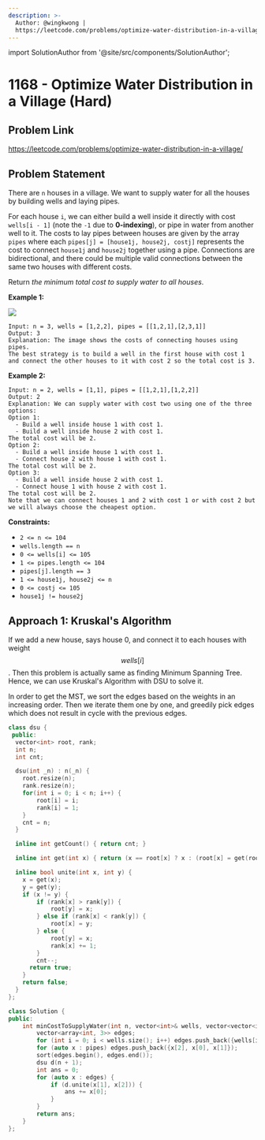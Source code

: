 ```yaml
---
description: >-
  Author: @wingkwong |
  https://leetcode.com/problems/optimize-water-distribution-in-a-village/
---
```


import SolutionAuthor from '@site/src/components/SolutionAuthor';

# 1168 - Optimize Water Distribution in a Village (Hard)

## Problem Link

https://leetcode.com/problems/optimize-water-distribution-in-a-village/

## Problem Statement

There are `n` houses in a village. We want to supply water for all the houses by building wells and laying pipes.

For each house `i`, we can either build a well inside it directly with cost `wells[i - 1]` (note the `-1` due to **0-indexing**), or pipe in water from another well to it. The costs to lay pipes between houses are given by the array `pipes` where each `pipes[j] = [house1j, house2j, costj]` represents the cost to connect `house1j` and `house2j` together using a pipe. Connections are bidirectional, and there could be multiple valid connections between the same two houses with different costs.

Return _the minimum total cost to supply water to all houses_.

**Example 1:**

![](https://assets.leetcode.com/uploads/2019/05/22/1359\_ex1.png)

```
Input: n = 3, wells = [1,2,2], pipes = [[1,2,1],[2,3,1]]
Output: 3
Explanation: The image shows the costs of connecting houses using pipes.
The best strategy is to build a well in the first house with cost 1 and connect the other houses to it with cost 2 so the total cost is 3.
```

**Example 2:**

```
Input: n = 2, wells = [1,1], pipes = [[1,2,1],[1,2,2]]
Output: 2
Explanation: We can supply water with cost two using one of the three options:
Option 1:
  - Build a well inside house 1 with cost 1.
  - Build a well inside house 2 with cost 1.
The total cost will be 2.
Option 2:
  - Build a well inside house 1 with cost 1.
  - Connect house 2 with house 1 with cost 1.
The total cost will be 2.
Option 3:
  - Build a well inside house 2 with cost 1.
  - Connect house 1 with house 2 with cost 1.
The total cost will be 2.
Note that we can connect houses 1 and 2 with cost 1 or with cost 2 but we will always choose the cheapest option. 
```

**Constraints:**

* `2 <= n <= 104`
* `wells.length == n`
* `0 <= wells[i] <= 105`
* `1 <= pipes.length <= 104`
* `pipes[j].length == 3`
* `1 <= house1j, house2j <= n`
* `0 <= costj <= 105`
* `house1j != house2j`

## Approach 1: **Kruskal's Algorithm**

If we add a new house, says house 0, and connect it to each houses with weight $$wells[i]$$. Then this problem is actually same as finding Minimum Spanning Tree. Hence, we can use Kruskal's Algorithm with DSU to solve it.

In order to get the MST, we sort the edges based on the weights in an increasing order. Then we iterate them one by one, and greedily pick edges which does not result in cycle with the previous edges.

<SolutionAuthor name="@wingkwong"/>

```cpp
class dsu {
 public:
  vector<int> root, rank;
  int n;
  int cnt;

  dsu(int _n) : n(_n) {
    root.resize(n);
    rank.resize(n);
    for(int i = 0; i < n; i++) {
        root[i] = i;
        rank[i] = 1;
    }
    cnt = n;
  }

  inline int getCount() { return cnt; }

  inline int get(int x) { return (x == root[x] ? x : (root[x] = get(root[x]))); }

  inline bool unite(int x, int y) {
    x = get(x);
    y = get(y);
    if (x != y) {
        if (rank[x] > rank[y]) {
            root[y] = x;
        } else if (rank[x] < rank[y]) {
            root[x] = y;
        } else {
            root[y] = x;
            rank[x] += 1;
        }
        cnt--;
      return true;
    }
    return false;
  }
};

class Solution {
public:
    int minCostToSupplyWater(int n, vector<int>& wells, vector<vector<int>>& pipes) {
        vector<array<int, 3>> edges;
        for (int i = 0; i < wells.size(); i++) edges.push_back({wells[i], 0, i + 1});
        for (auto x : pipes) edges.push_back({x[2], x[0], x[1]});
        sort(edges.begin(), edges.end());
        dsu d(n + 1);
        int ans = 0;
        for (auto x : edges) {
            if (d.unite(x[1], x[2])) {
                ans += x[0];
            }
        }
        return ans;
    }
};
```
